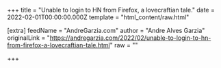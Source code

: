 
+++
title = "Unable to login to HN from Firefox, a lovecraftian tale."
date = 2022-02-01T00:00:00.000Z
template = "html_content/raw.html"

[extra]
feedName = "AndreGarzia.com"
author = "Andre Alves Garzia"
originalLink = "https://andregarzia.com/2022/02/unable-to-login-to-hn-from-firefox-a-lovecraftian-tale.html"
raw = ""

+++

